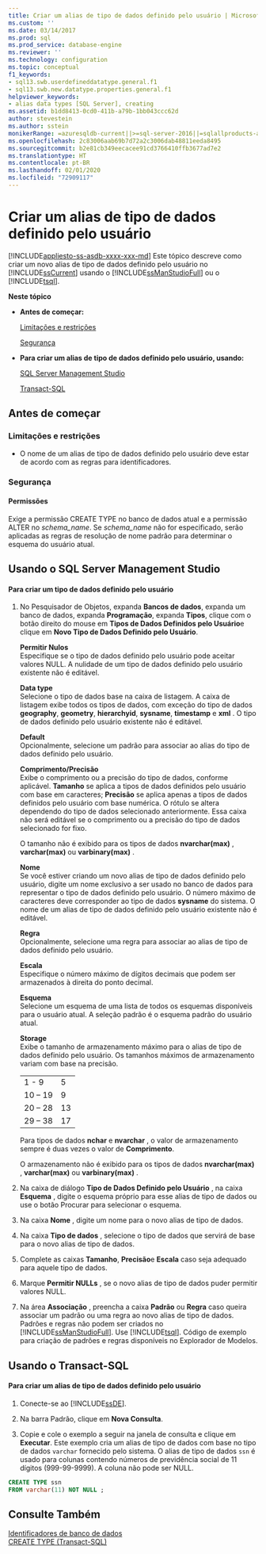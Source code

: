 ```yaml
---
title: Criar um alias de tipo de dados definido pelo usuário | Microsoft Docs
ms.custom: ''
ms.date: 03/14/2017
ms.prod: sql
ms.prod_service: database-engine
ms.reviewer: ''
ms.technology: configuration
ms.topic: conceptual
f1_keywords:
- sql13.swb.userdefineddatatype.general.f1
- sql13.swb.new.datatype.properties.general.f1
helpviewer_keywords:
- alias data types [SQL Server], creating
ms.assetid: b1dd8413-0cd0-411b-a79b-1bb043ccc62d
author: stevestein
ms.author: sstein
monikerRange: =azuresqldb-current||>=sql-server-2016||=sqlallproducts-allversions||>=sql-server-linux-2017||=azuresqldb-mi-current
ms.openlocfilehash: 2c83006aab69b7d72a2c3006dab48811eeda8495
ms.sourcegitcommit: b2e81cb349eecacee91cd3766410ffb3677ad7e2
ms.translationtype: HT
ms.contentlocale: pt-BR
ms.lasthandoff: 02/01/2020
ms.locfileid: "72909117"
---
```

# <a name="create-a-user-defined-data-type-alias"></a>Criar um alias de tipo de dados definido pelo usuário
[!INCLUDE[appliesto-ss-asdb-xxxx-xxx-md](../../includes/appliesto-ss-asdb-xxxx-xxx-md.md)]
  Este tópico descreve como criar um novo alias de tipo de dados definido pelo usuário no [!INCLUDE[ssCurrent](../../includes/sscurrent-md.md)] usando o [!INCLUDE[ssManStudioFull](../../includes/ssmanstudiofull-md.md)] ou o [!INCLUDE[tsql](../../includes/tsql-md.md)].  
  
 **Neste tópico**  
  
-   **Antes de começar:**  
  
     [Limitações e restrições](#Restrictions)  
  
     [Segurança](#Security)  
  
-   **Para criar um alias de tipo de dados definido pelo usuário, usando:**  
  
     [SQL Server Management Studio](#SSMSProcedure)  
  
     [Transact-SQL](#TsqlProcedure)  
  
##  <a name="BeforeYouBegin"></a> Antes de começar  
  
###  <a name="Restrictions"></a> Limitações e restrições  
  
-   O nome de um alias de tipo de dados definido pelo usuário deve estar de acordo com as regras para identificadores.  
  
###  <a name="Security"></a> Segurança  
  
####  <a name="Permissions"></a> Permissões  
 Exige a permissão CREATE TYPE no banco de dados atual e a permissão ALTER no *schema_name*. Se *schema_name* não for especificado, serão aplicadas as regras de resolução de nome padrão para determinar o esquema do usuário atual.  
  
##  <a name="SSMSProcedure"></a> Usando o SQL Server Management Studio  
  
#### <a name="to-create-a-user-defined-data-type"></a>Para criar um tipo de dados definido pelo usuário  
  
1.  No Pesquisador de Objetos, expanda **Bancos de dados**, expanda um banco de dados, expanda **Programação**, expanda **Tipos**, clique com o botão direito do mouse em **Tipos de Dados Definidos pelo Usuário**e clique em **Novo Tipo de Dados Definido pelo Usuário**.  
  
     **Permitir Nulos**  
     Especifique se o tipo de dados definido pelo usuário pode aceitar valores NULL. A nulidade de um tipo de dados definido pelo usuário existente não é editável.  
  
     **Data type**  
     Selecione o tipo de dados base na caixa de listagem. A caixa de listagem exibe todos os tipos de dados, com exceção do tipo de dados **geography**, **geometry**, **hierarchyid**, **sysname**, **timestamp** e **xml** . O tipo de dados definido pelo usuário existente não é editável.  
  
     **Default**  
     Opcionalmente, selecione um padrão para associar ao alias do tipo de dados definido pelo usuário.  
  
     **Comprimento/Precisão**  
     Exibe o comprimento ou a precisão do tipo de dados, conforme aplicável. **Tamanho** se aplica a tipos de dados definidos pelo usuário com base em caracteres; **Precisão** se aplica apenas a tipos de dados definidos pelo usuário com base numérica. O rótulo se altera dependendo do tipo de dados selecionado anteriormente. Essa caixa não será editável se o comprimento ou a precisão do tipo de dados selecionado for fixo.  
  
     O tamanho não é exibido para os tipos de dados **nvarchar(max)** , **varchar(max)** ou **varbinary(max)** .  
  
     **Nome**  
     Se você estiver criando um novo alias de tipo de dados definido pelo usuário, digite um nome exclusivo a ser usado no banco de dados para representar o tipo de dados definido pelo usuário. O número máximo de caracteres deve corresponder ao tipo de dados **sysname** do sistema. O nome de um alias de tipo de dados definido pelo usuário existente não é editável.  
  
     **Regra**  
     Opcionalmente, selecione uma regra para associar ao alias de tipo de dados definido pelo usuário.  
  
     **Escala**  
     Especifique o número máximo de dígitos decimais que podem ser armazenados à direita do ponto decimal.  
  
     **Esquema**  
     Selecione um esquema de uma lista de todos os esquemas disponíveis para o usuário atual. A seleção padrão é o esquema padrão do usuário atual.  
  
     **Storage**  
     Exibe o tamanho de armazenamento máximo para o alias de tipo de dados definido pelo usuário. Os tamanhos máximos de armazenamento variam com base na precisão.  
  
    |||  
    |-|-|  
    |1 - 9|5|  
    |10 – 19|9|  
    |20 – 28|13|  
    |29 – 38|17|  
  
     Para tipos de dados **nchar** e **nvarchar** , o valor de armazenamento sempre é duas vezes o valor de **Comprimento**.  
  
     O armazenamento não é exibido para os tipos de dados **nvarchar(max)** , **varchar(max)** ou **varbinary(max)** .  
  
2.  Na caixa de diálogo **Tipo de Dados Definido pelo Usuário** , na caixa **Esquema** , digite o esquema próprio para esse alias de tipo de dados ou use o botão Procurar para selecionar o esquema.  
  
3.  Na caixa **Nome** , digite um nome para o novo alias de tipo de dados.  
  
4.  Na caixa **Tipo de dados** , selecione o tipo de dados que servirá de base para o novo alias de tipo de dados.  
  
5.  Complete as caixas **Tamanho**, **Precisão**e **Escala** caso seja adequado para aquele tipo de dados.  
  
6.  Marque **Permitir NULLs** , se o novo alias de tipo de dados puder permitir valores NULL.  
  
7.  Na área **Associação** , preencha a caixa **Padrão** ou **Regra** caso queira associar um padrão ou uma regra ao novo alias de tipo de dados. Padrões e regras não podem ser criados no [!INCLUDE[ssManStudioFull](../../includes/ssmanstudiofull-md.md)]. Use [!INCLUDE[tsql](../../includes/tsql-md.md)]. Código de exemplo para criação de padrões e regras disponíveis no Explorador de Modelos.  

##  <a name="TsqlProcedure"></a> Usando o Transact-SQL  
  
#### <a name="to-create-a-user-defined-data-type-alias"></a>Para criar um alias de tipo de dados definido pelo usuário  
  
1.  Conecte-se ao [!INCLUDE[ssDE](../../includes/ssde-md.md)].  
  
2.  Na barra Padrão, clique em **Nova Consulta**.  
  
3.  Copie e cole o exemplo a seguir na janela de consulta e clique em **Executar**. Este exemplo cria um alias de tipo de dados com base no tipo de dados `varchar` fornecido pelo sistema. O alias de tipo de dados `ssn` é usado para colunas contendo números de previdência social de 11 dígitos (999-99-9999). A coluna não pode ser NULL.  
  
```sql  
CREATE TYPE ssn  
FROM varchar(11) NOT NULL ;  
```  
  
## <a name="see-also"></a>Consulte Também  
 [Identificadores de banco de dados](../../relational-databases/databases/database-identifiers.md)   
 [CREATE TYPE &#40;Transact-SQL&#41;](../../t-sql/statements/create-type-transact-sql.md)  
  
  
